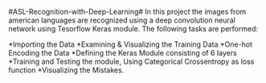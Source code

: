 #ASL-Recognition-with-Deep-Learning#
In this project the images from american languages are recognized using a deep convolution neural network using Tesorflow Keras module. The following tasks are performed:

*Importing the Data
*Examining & Visualizing the Training Data
*One-hot Encoding the Data
*Defining the Keras Module consisting of 6 layers
*Training and Testing the module, Using Categorical Crossentropy as loss function
*Visualizing the Mistakes.

